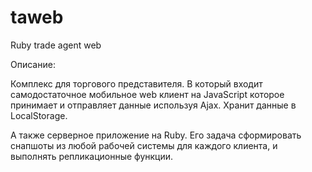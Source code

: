 taweb
=====

Ruby trade agent web

Описание:

Комплекс для торгового представителя. 
В который входит самодостаточное мобильное web клиент на JavaScript 
которое принимает и отправляет данные используя Ajax.
Хранит данные в LocalStorage.

А также серверное приложение на Ruby.
Его задача сформировать снапшоты из любой рабочей системы для каждого клиента,
и выполнять репликационные функции.
